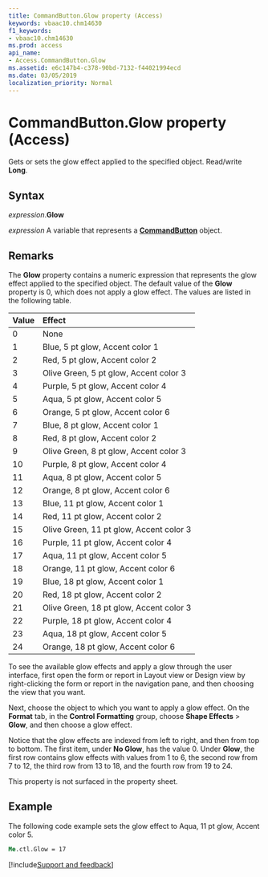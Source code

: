 ```yaml
---
title: CommandButton.Glow property (Access)
keywords: vbaac10.chm14630
f1_keywords:
- vbaac10.chm14630
ms.prod: access
api_name:
- Access.CommandButton.Glow
ms.assetid: e6c147b4-c378-90bd-7132-f44021994ecd
ms.date: 03/05/2019
localization_priority: Normal
---
```



# CommandButton.Glow property (Access)

Gets or sets the glow effect applied to the specified object. Read/write **Long**.


## Syntax

_expression_.**Glow**

_expression_ A variable that represents a **[CommandButton](Access.CommandButton.md)** object.


## Remarks

The **Glow** property contains a numeric expression that represents the glow effect applied to the specified object. The default value of the **Glow** property is 0, which does not apply a glow effect. The values are listed in the following table.

|Value|Effect|
|:----|:-----|
|0|None|
|1|Blue, 5 pt glow, Accent color 1|
|2|Red, 5 pt glow, Accent color 2|
|3|Olive Green, 5 pt glow, Accent color 3|
|4|Purple, 5 pt glow, Accent color 4|
|5|Aqua, 5 pt glow, Accent color 5|
|6|Orange, 5 pt glow, Accent color 6|
|7|Blue, 8 pt glow, Accent color 1|
|8|Red, 8 pt glow, Accent color 2|
|9|Olive Green, 8 pt glow, Accent color 3|
|10|Purple, 8 pt glow, Accent color 4|
|11|Aqua, 8 pt glow, Accent color 5|
|12|Orange, 8 pt glow, Accent color 6|
|13|Blue, 11 pt glow, Accent color 1|
|14|Red, 11 pt glow, Accent color 2|
|15|Olive Green, 11 pt glow, Accent color 3|
|16|Purple, 11 pt glow, Accent color 4|
|17|Aqua, 11 pt glow, Accent color 5|
|18|Orange, 11 pt glow, Accent color 6|
|19|Blue, 18 pt glow, Accent color 1|
|20|Red, 18 pt glow, Accent color 2|
|21|Olive Green, 18 pt glow, Accent color 3|
|22|Purple, 18 pt glow, Accent color 4|
|23|Aqua, 18 pt glow, Accent color 5|
|24|Orange, 18 pt glow, Accent color 6|

To see the available glow effects and apply a glow through the user interface, first open the form or report in Layout view or Design view by right-clicking the form or report in the navigation pane, and then choosing the view that you want. 

Next, choose the object to which you want to apply a glow effect. On the **Format** tab, in the **Control Formatting** group, choose **Shape Effects** > **Glow**, and then choose a glow effect. 

Notice that the glow effects are indexed from left to right, and then from top to bottom. The first item, under **No Glow**, has the value 0. Under **Glow**, the first row contains glow effects with values from 1 to 6, the second row from 7 to 12, the third row from 13 to 18, and the fourth row from 19 to 24.

This property is not surfaced in the property sheet.


## Example

The following code example sets the glow effect to Aqua, 11 pt glow, Accent color 5.

```vb
Me.ctl.Glow = 17
```



[!include[Support and feedback](~/includes/feedback-boilerplate.md)]